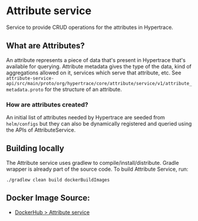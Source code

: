 # Attribute service

Service to provide CRUD operations for the attributes in Hypertrace.

## What are Attributes?
An attribute represents a piece of data that's present in Hypertrace
that's available for querying. Attribute metadata gives the type of the
data, kind of aggregations allowed on it, services which serve that attribute, etc.
See `attribute-service-api/src/main/proto/org/hypertrace/core/attribute/service/v1/attribute_metadata.proto`
for the structure of an attribute.

### How are attributes created?
An initial list of attributes needed by Hypertrace are seeded from `helm/configs` but they
can also be dynamically registered and queried using the APIs of AttributeService.

## Building locally
The Attribute service uses gradlew to compile/install/distribute. Gradle wrapper is already part of the source code. To build Attribute Service, run:

```
./gradlew clean build dockerBuildImages
```

## Docker Image Source:
- [DockerHub > Attribute service](https://hub.docker.com/r/hypertrace/attribute-service)




